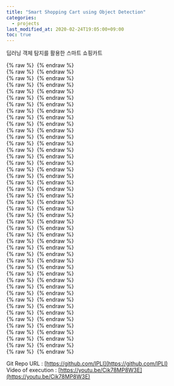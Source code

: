 ```yaml
---
title: "Smart Shopping Cart using Object Detection"
categories: 
  - projects
last_modified_at: 2020-02-24T19:05:00+09:00
toc: true
---
```


딥러닝 객체 탐지를 활용한 스마트 쇼핑카트<br/>

{% raw %} <img src="https://ohjinjin.github.io/assets/images/20200224smartshoppingcartusingobjectdetection/1.JPG" alt=""> {% endraw %}<br/>
{% raw %} <img src="https://ohjinjin.github.io/assets/images/20200224smartshoppingcartusingobjectdetection/2.JPG" alt=""> {% endraw %}<br/>
{% raw %} <img src="https://ohjinjin.github.io/assets/images/20200224smartshoppingcartusingobjectdetection/3.JPG" alt=""> {% endraw %}<br/>
{% raw %} <img src="https://ohjinjin.github.io/assets/images/20200224smartshoppingcartusingobjectdetection/4.JPG" alt=""> {% endraw %}<br/>
{% raw %} <img src="https://ohjinjin.github.io/assets/images/20200224smartshoppingcartusingobjectdetection/5.JPG" alt=""> {% endraw %}<br/>
{% raw %} <img src="https://ohjinjin.github.io/assets/images/20200224smartshoppingcartusingobjectdetection/6.JPG" alt=""> {% endraw %}<br/>
{% raw %} <img src="https://ohjinjin.github.io/assets/images/20200224smartshoppingcartusingobjectdetection/7.JPG" alt=""> {% endraw %}<br/>
{% raw %} <img src="https://ohjinjin.github.io/assets/images/20200224smartshoppingcartusingobjectdetection/8.JPG" alt=""> {% endraw %}<br/>
{% raw %} <img src="https://ohjinjin.github.io/assets/images/20200224smartshoppingcartusingobjectdetection/9.JPG" alt=""> {% endraw %}<br/>
{% raw %} <img src="https://ohjinjin.github.io/assets/images/20200224smartshoppingcartusingobjectdetection/10.JPG" alt=""> {% endraw %}<br/>
{% raw %} <img src="https://ohjinjin.github.io/assets/images/20200224smartshoppingcartusingobjectdetection/11.JPG" alt=""> {% endraw %}<br/>
{% raw %} <img src="https://ohjinjin.github.io/assets/images/20200224smartshoppingcartusingobjectdetection/12.JPG" alt=""> {% endraw %}<br/>
{% raw %} <img src="https://ohjinjin.github.io/assets/images/20200224smartshoppingcartusingobjectdetection/13.JPG" alt=""> {% endraw %}<br/>
{% raw %} <img src="https://ohjinjin.github.io/assets/images/20200224smartshoppingcartusingobjectdetection/14.JPG" alt=""> {% endraw %}<br/>
{% raw %} <img src="https://ohjinjin.github.io/assets/images/20200224smartshoppingcartusingobjectdetection/15.JPG" alt=""> {% endraw %}<br/>
{% raw %} <img src="https://ohjinjin.github.io/assets/images/20200224smartshoppingcartusingobjectdetection/16.JPG" alt=""> {% endraw %}<br/>
{% raw %} <img src="https://ohjinjin.github.io/assets/images/20200224smartshoppingcartusingobjectdetection/17.JPG" alt=""> {% endraw %}<br/>
{% raw %} <img src="https://ohjinjin.github.io/assets/images/20200224smartshoppingcartusingobjectdetection/18.JPG" alt=""> {% endraw %}<br/>
{% raw %} <img src="https://ohjinjin.github.io/assets/images/20200224smartshoppingcartusingobjectdetection/19.JPG" alt=""> {% endraw %}<br/>
{% raw %} <img src="https://ohjinjin.github.io/assets/images/20200224smartshoppingcartusingobjectdetection/20.JPG" alt=""> {% endraw %}<br/>
{% raw %} <img src="https://ohjinjin.github.io/assets/images/20200224smartshoppingcartusingobjectdetection/21.JPG" alt=""> {% endraw %}<br/>
{% raw %} <img src="https://ohjinjin.github.io/assets/images/20200224smartshoppingcartusingobjectdetection/22.JPG" alt=""> {% endraw %}<br/>
{% raw %} <img src="https://ohjinjin.github.io/assets/images/20200224smartshoppingcartusingobjectdetection/23.JPG" alt=""> {% endraw %}<br/>
{% raw %} <img src="https://ohjinjin.github.io/assets/images/20200224smartshoppingcartusingobjectdetection/24.JPG" alt=""> {% endraw %}<br/>
{% raw %} <img src="https://ohjinjin.github.io/assets/images/20200224smartshoppingcartusingobjectdetection/25.JPG" alt=""> {% endraw %}<br/>
{% raw %} <img src="https://ohjinjin.github.io/assets/images/20200224smartshoppingcartusingobjectdetection/26.JPG" alt=""> {% endraw %}<br/>
{% raw %} <img src="https://ohjinjin.github.io/assets/images/20200224smartshoppingcartusingobjectdetection/27.JPG" alt=""> {% endraw %}<br/>
{% raw %} <img src="https://ohjinjin.github.io/assets/images/20200224smartshoppingcartusingobjectdetection/28.JPG" alt=""> {% endraw %}<br/>
{% raw %} <img src="https://ohjinjin.github.io/assets/images/20200224smartshoppingcartusingobjectdetection/29.JPG" alt=""> {% endraw %}<br/>
{% raw %} <img src="https://ohjinjin.github.io/assets/images/20200224smartshoppingcartusingobjectdetection/30.JPG" alt=""> {% endraw %}<br/>
{% raw %} <img src="https://ohjinjin.github.io/assets/images/20200224smartshoppingcartusingobjectdetection/31.JPG" alt=""> {% endraw %}<br/>
{% raw %} <img src="https://ohjinjin.github.io/assets/images/20200224smartshoppingcartusingobjectdetection/32.JPG" alt=""> {% endraw %}<br/>
{% raw %} <img src="https://ohjinjin.github.io/assets/images/20200224smartshoppingcartusingobjectdetection/33.JPG" alt=""> {% endraw %}<br/>
{% raw %} <img src="https://ohjinjin.github.io/assets/images/20200224smartshoppingcartusingobjectdetection/34.JPG" alt=""> {% endraw %}<br/>
{% raw %} <img src="https://ohjinjin.github.io/assets/images/20200224smartshoppingcartusingobjectdetection/35.JPG" alt=""> {% endraw %}<br/>
{% raw %} <img src="https://ohjinjin.github.io/assets/images/20200224smartshoppingcartusingobjectdetection/36.JPG" alt=""> {% endraw %}<br/>
{% raw %} <img src="https://ohjinjin.github.io/assets/images/20200224smartshoppingcartusingobjectdetection/37.JPG" alt=""> {% endraw %}<br/>
{% raw %} <img src="https://ohjinjin.github.io/assets/images/20200224smartshoppingcartusingobjectdetection/38.JPG" alt=""> {% endraw %}<br/>
{% raw %} <img src="https://ohjinjin.github.io/assets/images/20200224smartshoppingcartusingobjectdetection/39.JPG" alt=""> {% endraw %}<br/>
{% raw %} <img src="https://ohjinjin.github.io/assets/images/20200224smartshoppingcartusingobjectdetection/40.JPG" alt=""> {% endraw %}<br/>
{% raw %} <img src="https://ohjinjin.github.io/assets/images/20200224smartshoppingcartusingobjectdetection/41.JPG" alt=""> {% endraw %}<br/>
{% raw %} <img src="https://ohjinjin.github.io/assets/images/20200224smartshoppingcartusingobjectdetection/42.JPG" alt=""> {% endraw %}<br/>
{% raw %} <img src="https://ohjinjin.github.io/assets/images/20200224smartshoppingcartusingobjectdetection/43.JPG" alt=""> {% endraw %}<br/>
{% raw %} <img src="https://ohjinjin.github.io/assets/images/20200224smartshoppingcartusingobjectdetection/44.JPG" alt=""> {% endraw %}<br/>
{% raw %} <img src="https://ohjinjin.github.io/assets/images/20200224smartshoppingcartusingobjectdetection/45.JPG" alt=""> {% endraw %}<br/>


Git Repo URL : [https://github.com/IPLI](https://github.com/IPLI)<br/>
Video of execution : [https://youtu.be/Cik78MP8W3E](https://youtu.be/Cik78MP8W3E)<br/>
